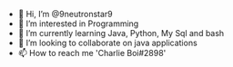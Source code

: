 - 👋 Hi, I’m @9neutronstar9
- 👀 I’m interested in Programming
- 🌱 I’m currently learning Java, Python, My Sql and bash
- 💞️ I’m looking to collaborate on java applications
- 📫 How to reach me 'Charlie Boi#2898'

<!---
9neutronstar9/9neutronstar9 is a ✨ special ✨ repository because its `README.md` (this file) appears on your GitHub profile.
You can click the Preview link to take a look at your changes.
--->
